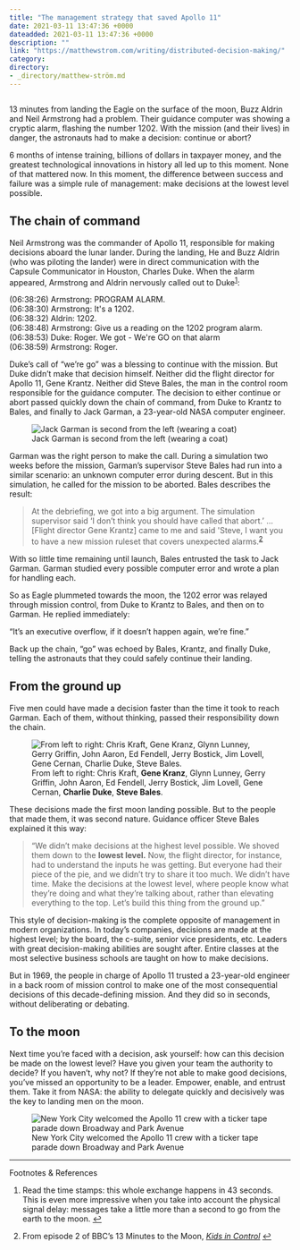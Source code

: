 ```yaml
---
title: "The management strategy that saved Apollo 11"
date: 2021-03-11 13:47:36 +0000
dateadded: 2021-03-11 13:47:36 +0000
description: ""
link: "https://matthewstrom.com/writing/distributed-decision-making/"
category:
directory:
- _directory/matthew-ström.md
---
```

<figure data-type="image"><img src="https://matthewstrom.com/images/distributed-0.jpg" alt=""></figure>
<p>13 minutes from landing the Eagle on the surface of the moon, Buzz Aldrin and Neil Armstrong had a problem. Their guidance computer was showing a cryptic alarm, flashing the number 1202. With the mission (and their lives) in danger, the astronauts had to make a decision: continue or abort?</p>
<p>6 months of intense training, billions of dollars in taxpayer money, and the greatest technological innovations in history all led up to this moment. None of that mattered now. In this moment, the difference between success and failure was a simple rule of management: make decisions at the lowest level possible.</p>
<h2 id="the-chain-of-command">The chain of command</h2>
<p>Neil Armstrong was the commander of Apollo 11, responsible for making decisions aboard the lunar lander. During the landing, He and Buzz Aldrin (who was piloting the lander) were in direct communication with the Capsule Communicator in Houston, Charles Duke. When the alarm appeared, Armstrong and Aldrin nervously called out to Duke<sup class="footnote-ref"><a href="#fn1" id="fnref1">1</a></sup>:</p>
<div class="t--family-mono">
<span class="t--size-s c--gray">(06:38:26)</span> Armstrong: PROGRAM ALARM.<br>
<span class="t--size-s c--gray">(06:38:30)</span> Armstrong: It's a 1202.<br>
<span class="t--size-s c--gray">(06:38:32)</span> Aldrin: 1202.<br>
<span class="t--size-s c--gray">(06:38:48)</span> Armstrong: Give us a reading on the 1202 program alarm.<br>
<span class="t--size-s c--gray">(06:38:53)</span> Duke: Roger. We got - We're GO on that alarm<br>
<span class="t--size-s c--gray">(06:38:59)</span> Armstrong: Roger.<br>
</div>
<p>Duke’s call of “we’re go” was a blessing to continue with the mission. But Duke didn’t make that decision himself. Neither did the flight director for Apollo 11, Gene Krantz. Neither did Steve Bales, the man in the control room responsible for the guidance computer. The decision to either continue or abort passed quickly down the chain of command, from Duke to Krantz to Bales, and finally to Jack Garman, a 23-year-old NASA computer engineer.</p>
<figure data-type="image"><img src="https://matthewstrom.com/images/distributed-1.jpg" alt="Jack Garman is second from the left (wearing a coat)"><figcaption>Jack Garman is second from the left (wearing a coat)</figcaption></figure>
<p>Garman was the right person to make the call. During a simulation two weeks before the mission, Garman’s supervisor Steve Bales had run into a similar scenario: an unknown computer error during descent. But in this simulation, he called for the mission to be aborted. Bales describes the result:</p>
<blockquote>
<p>At the debriefing, we got into a big argument. The simulation supervisor said ‘I don’t think you should have called that abort.’ … [Flight director Gene Krantz] came to me and said 'Steve, I want you to have a new mission ruleset that covers unexpected alarms.<sup class="footnote-ref"><a href="#fn2" id="fnref2">2</a></sup></p>
</blockquote>
<p>With so little time remaining until launch, Bales entrusted the task to Jack Garman. Garman studied every possible computer error and wrote a plan for handling each.</p>
<p>So as Eagle plummeted towards the moon, the 1202 error was relayed through mission control, from Duke to Krantz to Bales, and then on to Garman. He replied immediately:</p>
<p>“It’s an executive overflow, if it doesn’t happen again, we’re fine.”</p>
<p>Back up the chain, “go” was echoed by Bales, Krantz, and finally Duke, telling the astronauts that they could safely continue their landing.</p>
<h2 id="from-the-ground-up">From the ground up</h2>
<p>Five men could have made a decision faster than the time it took to reach Garman. Each of them, without thinking, passed their responsibility down the chain.</p>
<figure data-type="image"><img src="https://matthewstrom.com/images/distributed-3.jpg" alt="From left to right: Chris Kraft, Gene Kranz, Glynn Lunney, Gerry Griffin, John Aaron, Ed Fendell, Jerry Bostick, Jim Lovell, Gene Cernan, Charlie Duke, Steve Bales."><figcaption>From left to right: Chris Kraft, <strong>Gene Kranz</strong>, Glynn Lunney, Gerry Griffin, John Aaron, Ed Fendell, Jerry Bostick, Jim Lovell, Gene Cernan, <strong>Charlie Duke</strong>, <strong>Steve Bales</strong>.</figcaption></figure>
<p>These decisions made the first moon landing possible. But to the people that made them, it was second nature. Guidance officer Steve Bales explained it this way:</p>
<blockquote>
<p>“We didn’t make decisions at the highest level possible. We shoved them down to the <strong>lowest level.</strong> Now, the flight director, for instance, had to understand the inputs he was getting. But everyone had their piece of the pie, and we didn’t try to share it too much. We didn’t have time. Make the decisions at the lowest level, where people know what they’re doing and what they’re talking about, rather than elevating everything to the top. Let’s build this thing from the ground up.”</p>
</blockquote>
<p>This style of decision-making is the complete opposite of management in modern organizations. In today’s companies, decisions are made at the highest level; by the board, the c-suite, senior vice presidents, etc. Leaders with great decision-making abilities are sought after. Entire classes at the most selective business schools are taught on how to make decisions.</p>
<p>But in 1969, the people in charge of Apollo 11 trusted a 23-year-old engineer in a back room of mission control to make one of the most consequential decisions of this decade-defining mission. And they did so in seconds, without deliberating or debating.</p>
<h2 id="to-the-moon">To the moon</h2>
<p>Next time you’re faced with a decision, ask yourself: how can this decision be made on the lowest level? Have you given your team the authority to decide? If you haven’t, why not? If they’re not able to make good decisions, you’ve missed an opportunity to be a leader. Empower, enable, and entrust them. Take it from NASA: the ability to delegate quickly and decisively was the key to landing men on the moon.</p>
<figure data-type="image"><img src="https://matthewstrom.com/images/distributed-2.jpg" alt="New York City welcomed the Apollo 11 crew with a ticker tape parade down Broadway and Park Avenue"><figcaption>New York City welcomed the Apollo 11 crew with a ticker tape parade down Broadway and Park Avenue</figcaption></figure>
<hr>
<section class="footnotes l--space-compact">
<div class="t--weight-bold l--pad-btm-s">Footnotes & References</div>
<ol class="footnotes-list">
<li id="fn1" class="footnote-item"><p>Read the time stamps: this whole exchange happens in 43 seconds. This is even more impressive when you take into account the physical signal delay: messages take a little more than a second to go from the earth to the moon. <a href="#fnref1" class="footnote-backref">↩︎</a></p>
</li>
<li id="fn2" class="footnote-item"><p>From episode 2 of BBC’s 13 Minutes to the Moon, <em><a href="https://www.bbc.co.uk/programmes/w3csz4dk" target="_blank" rel="noopener">Kids in Control</a></em> <a href="#fnref2" class="footnote-backref">↩︎</a></p>
</li>
</ol>
</section>
